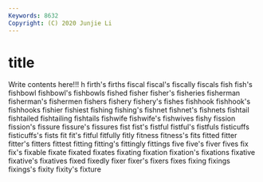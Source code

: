 ```yaml
---
Keywords: 8632
Copyright: (C) 2020 Junjie Li
---
```


# title

Write contents here!!!
h 
firth's
firths 
fiscal 
fiscal's 
fiscally 
fiscals 
fish 
fish's 
fishbowl 
fishbowl's 
fishbowls
fished 
fisher 
fisher's 
fisheries 
fisherman 
fisherman's 
fishermen 
fishers 
fishery 
fishery's
fishes 
fishhook 
fishhook's 
fishhooks 
fishier 
fishiest 
fishing 
fishing's 
fishnet 
fishnet's
fishnets 
fishtail 
fishtailed 
fishtailing 
fishtails 
fishwife 
fishwife's 
fishwives 
fishy 
fission
fission's 
fissure 
fissure's 
fissures 
fist 
fist's 
fistful 
fistful's 
fistfuls 
fisticuffs
fisticuffs's 
fists 
fit 
fit's 
fitful 
fitfully 
fitly 
fitness 
fitness's 
fits
fitted 
fitter 
fitter's 
fitters 
fittest 
fitting 
fitting's 
fittingly 
fittings 
five
five's 
fiver 
fives 
fix 
fix's 
fixable 
fixate 
fixated 
fixates 
fixating
fixation 
fixation's 
fixations 
fixative 
fixative's 
fixatives 
fixed 
fixedly 
fixer 
fixer's
fixers 
fixes 
fixing 
fixings 
fixings's 
fixity 
fixity's 
fixture 
